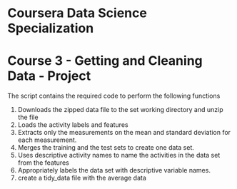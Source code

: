 # Coursera Data Science Specialization
# Course 3 - Getting and Cleaning Data - Project

The script contains the required code to perform the following functions

1. Downloads the zipped data file to the set working directory and unzip the file
2. Loads the activity labels and features
3. Extracts only the measurements on the mean and standard deviation for each measurement.
4. Merges the training and the test sets to create one data set.
5. Uses descriptive activity names to name the activities in the data set from the features
6. Appropriately labels the data set with descriptive variable names.
7. create a tidy_data file with the average data
